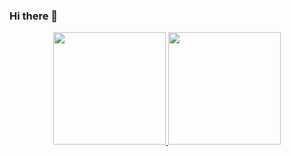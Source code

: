 ### Hi there 👋

<div align="center">
  <a href="https://github.com/hern4ndes">
  <img height="180em" src="https://github-readme-stats.vercel.app/api?username=hern4ndes&show_icons=true&theme=dracula&include_all_commits=true&count_private=true"/>
  <img height="180em" src="https://github-readme-stats.vercel.app/api/top-langs/?username=hern4ndes&layout=compact&langs_count=7&theme=dracula"/>
</div>

<!--
**hern4ndes/hern4ndes** is a ✨ _special_ ✨ repository because its `README.md` (this file) appears on your GitHub profile.

Here are some ideas to get you started:

- 🔭 I’m currently working on ...
- 🌱 I’m currently learning ...
- 👯 I’m looking to collaborate on ...
- 🤔 I’m looking for help with ...
- 💬 Ask me about ...
- 📫 How to reach me: ...
- 😄 Pronouns: ...
- ⚡ Fun fact: ...
-->
